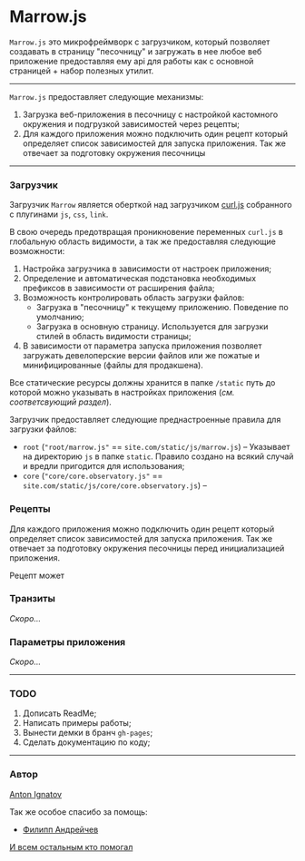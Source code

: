 # Marrow.js

`Marrow.js` это микрофреймворк с загрузчиком, который позволяет создавать в страницу "песочницу" и загружать в нее любое веб приложение предоставляя ему api для работы как с основной страницей + набор полезных утилит.

---

`Marrow.js` предоставляет следующие механизмы:

1. Загрузка веб-приложения в песочницу с настройкой кастомного окружения и подгрузкой зависимостей через рецепты;
1. Для каждого приложения можно подключить один рецепт который определяет список зависимостей для запуска приложения. Так же отвечает за подготовку окружения песочницы

---

### Загрузчик

Загрузчик `Marrow` является оберткой над загрузчиком [curl.js](https://github.com/cujojs/curl/) собранного с плугинами `js`, `css`, `link`. 

В свою очередь предотвращая проникновение переменных `curl.js` в глобальную область видимости, а так же предоставляя следующие возможности:

1. Настройка загрузчика в зависимости от настроек приложения;
1. Определение и автоматическая подстановка необходимых префиксов в зависимости от расширения файла;
1. Возможность контролировать область загрузки файлов:
	* Загрузка в "песочницу" к текущему приложению. Поведение по умолчанию;
	* Загрузка в основную страницу. Используется для загрузки стилей в область видимости страницы;
1. В зависимости от параметра запуска приложения позволяет загружать девелоперские версии файлов или же пожатые и минифицированные (файлы для продакшена).

Все статические ресурсы должны хранится в папке `/static` путь до которой можно указывать в настройках приложения (_см. соответсвующий раздел_).

Загрузчик предоставляет следующие преднастроенные правила для загрузки файлов:

* `root` (`"root/marrow.js"` == `site.com/static/js/marrow.js`) – Указывает на директорию `js` в папке `static`. Правило создано на всякий случай и вредли пригодится для использования;
* `core` (`"core/core.observatory.js"` == `site.com/static/js/core/core.observatory.js`) – 

### Рецепты

Для каждого приложения можно подключить один рецепт который определяет список зависимостей для запуска приложения. Так же отвечает за подготовку окружения песочницы перед инициализацией приложения.

Рецепт может 

### Транзиты

_Скоро…_

### Параметры приложения

_Скоро…_

---

### TODO

1. Дописать ReadMe;
2. Написать примеры работы;
3. Вынести демки в бранч `gh-pages`;
4. Сделать документацию по коду;

---

### Автор
[Anton Ignatov](https://github.com/a-ignatov-parc)

Так же особое спасибо за помощь:

* [Филипп Андрейчев](https://github.com/f-andrejchev-parc)

[И всем остальным кто помогал](https://github.com/a-ignatov-parc/Marrow/contributors)